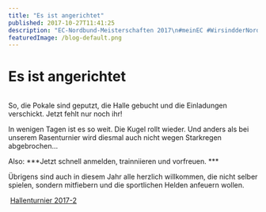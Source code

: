 ```yaml
---
title: "Es ist angerichtet"
published: 2017-10-27T11:41:25
description: "EC-Nordbund-Meisterschaften 2017\n#meinEC #WirsindderNordbund #entschieden #ak-sport"
featuredImage: /blog-default.png
---
```


# Es ist angerichtet

<img loading="lazy" src="/old/DSC_1428.jpg" alt>

So, die Pokale sind geputzt, die Halle gebucht und die Einladungen verschickt. Jetzt fehlt nur noch ihr!

In wenigen Tagen ist es so weit. Die Kugel rollt wieder. Und anders als bei unserem Rasenturnier wird diesmal auch nicht wegen Starkregen abgebrochen&#8230;

Also: ***Jetzt schnell anmelden, trainniieren und vorfreuen. ***

Übrigens sind auch in diesem Jahr alle herzlich willkommen, die nicht selber spielen, sondern mitfiebern und die sportlichen Helden anfeuern wollen.

<img loading="lazy" src="/old/20170624_115746959_iOS-e1498426260950.jpg" alt><img loading="lazy" src="/old/Einladung.jpg" alt> <a href="/old/Hallenturnier-2017-2.pdf">Hallenturnier 2017-2</a>

&nbsp;